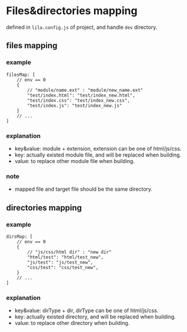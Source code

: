 # Files&directories mapping

defined in `lila.config.js` of project, and handle `dev` directory.

## files mapping

### example

```
filesMap: [
    // env == 0
    {
        // "module/name.ext" : "module/new_name.ext"
        "test/index.html": "test/index_new.html",
        "test/index.css": "test/index_new.css",
        "test/index.js": "test/index_new.js"
    }
    // ...
]
```

### explanation

* key&value: module + extension, extension can be one of html/js/css.
* key: actually existed module file, and will be replaced when building.
* value: to replace other module file when building.

### note

* mapped file and target file should be the same directory. 

## directories mapping

### example

```
dirsMap: [
    // env == 0
    {
        // "js/css/html dir" : "new dir"
        "html/test": "html/test_new",
        "js/test": "js/test_new",
        "css/test": "css/test_new",
    }
    // ...
]
```

### explanation

* key&value: dirType + dir, dirType can be one of html/js/css.
* key: actually existed directory, and will be replaced when building.
* value: to replace other directory when building.